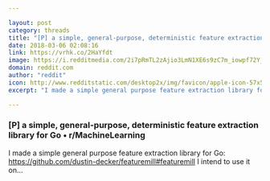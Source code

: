 ```yaml
---

layout: post
category: threads
title: "[P] a simple, general-purpose, deterministic feature extraction library for Go"
date: 2018-03-06 02:08:16
link: https://vrhk.co/2HaYfdt
image: https://i.redditmedia.com/2i7pRmTL2zAjio3LmN1XE6s9zC7m_iowpf72Y_S3JB0.jpg?w=320&s=622bd9187274f9af9d3dad609a2ff19a
domain: reddit.com
author: "reddit"
icon: http://www.redditstatic.com/desktop2x/img/favicon/apple-icon-57x57.png
excerpt: "I made a simple general purpose feature extraction library for Go: <https://github.com/dustin-decker/featuremill#featuremill> I intend to use it on..."

---
```


### [P] a simple, general-purpose, deterministic feature extraction library for Go • r/MachineLearning

I made a simple general purpose feature extraction library for Go: <https://github.com/dustin-decker/featuremill#featuremill> I intend to use it on...